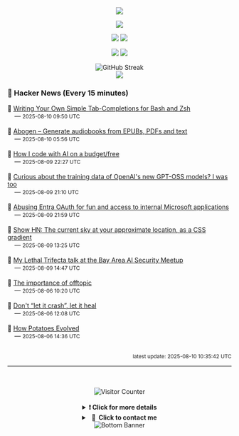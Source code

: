 <div align="center">
  <img src="https://readme-typing-svg.herokuapp.com?font=Fira+Code&weight=600&size=19&duration=3000&pause=1000&color=F7931A&center=true&vCenter=true&width=600&lines=%F0%9F%91%8B+Hi+%2C++I'm+(+Esmaeil+Asadi+%3C%3D%3E+%D8%A7%D8%B3%D9%80%D9%85%D9%80%D8%A7%D8%B9%D9%80%DB%8C%D9%80%D9%84+%D8%A7%D8%B3%D9%80%D8%AF%DB%8C+)"/>
</div>

<p align="center">
  <img src="http://github-profile-summary-cards.vercel.app/api/cards/profile-details?username=Null-Err0r&theme=gruvbox" />
</p>
<p align="center">
  <img src="http://github-profile-summary-cards.vercel.app/api/cards/repos-per-language?username=Null-Err0r&theme=gruvbox" />
  <img src="http://github-profile-summary-cards.vercel.app/api/cards/most-commit-language?username=Null-Err0r&theme=gruvbox" />
</p>
<p align="center">
  <img src="http://github-profile-summary-cards.vercel.app/api/cards/stats?username=Null-Err0r&theme=gruvbox" />
  <img src="http://github-profile-summary-cards.vercel.app/api/cards/productive-time?username=Null-Err0r&theme=gruvbox&utcOffset=8" />
</p>
<div align="center">
  <img src="https://streak-stats.demolab.com/?user=null-err0r&theme=gruvbox" alt="GitHub Streak" />
</div>
<div align="center">
  <img src="https://github-profile-trophy.vercel.app/?username=Null-Err0r&theme=gruvbox&no-frame=true&margin-w=15&margin-h=15&row=2&column=4" />
</div>


### 📰 Hacker News (Every 15 minutes)

<!-- HACKER_NEWS_START -->
🔹 <a href='https://mill-build.org/blog/14-bash-zsh-completion.html' target='_blank' rel='noopener noreferrer'>Writing Your Own Simple Tab-Completions for Bash and Zsh</a><br>&nbsp;&nbsp;&nbsp;&nbsp;— <small>2025-08-10 09:50 UTC</small><br><br>
🔹 <a href='https://github.com/denizsafak/abogen' target='_blank' rel='noopener noreferrer'>Abogen – Generate audiobooks from EPUBs, PDFs and text</a><br>&nbsp;&nbsp;&nbsp;&nbsp;— <small>2025-08-10 05:56 UTC</small><br><br>
🔹 <a href='https://wuu73.org/blog/aiguide1.html' target='_blank' rel='noopener noreferrer'>How I code with AI on a budget/free</a><br>&nbsp;&nbsp;&nbsp;&nbsp;— <small>2025-08-09 22:27 UTC</small><br><br>
🔹 <a href='https://twitter.com/jxmnop/status/1953899426075816164' target='_blank' rel='noopener noreferrer'>Curious about the training data of OpenAI's new GPT-OSS models? I was too</a><br>&nbsp;&nbsp;&nbsp;&nbsp;— <small>2025-08-09 21:10 UTC</small><br><br>
🔹 <a href='https://research.eye.security/consent-and-compromise/' target='_blank' rel='noopener noreferrer'>Abusing Entra OAuth for fun and access to internal Microsoft applications</a><br>&nbsp;&nbsp;&nbsp;&nbsp;— <small>2025-08-09 21:59 UTC</small><br><br>
🔹 <a href='https://sky.dlazaro.ca' target='_blank' rel='noopener noreferrer'>Show HN: The current sky at your approximate location, as a CSS gradient</a><br>&nbsp;&nbsp;&nbsp;&nbsp;— <small>2025-08-09 13:25 UTC</small><br><br>
🔹 <a href='https://simonwillison.net/2025/Aug/9/bay-area-ai/' target='_blank' rel='noopener noreferrer'>My Lethal Trifecta talk at the Bay Area AI Security Meetup</a><br>&nbsp;&nbsp;&nbsp;&nbsp;— <small>2025-08-09 14:47 UTC</small><br><br>
🔹 <a href='https://blog.tadzik.net/the-importance-of-offtopic.html' target='_blank' rel='noopener noreferrer'>The importance of offtopic</a><br>&nbsp;&nbsp;&nbsp;&nbsp;— <small>2025-08-06 10:20 UTC</small><br><br>
🔹 <a href='https://www.zachdaniel.dev/p/elixir-misconceptions-1' target='_blank' rel='noopener noreferrer'>Don't “let it crash”, let it heal</a><br>&nbsp;&nbsp;&nbsp;&nbsp;— <small>2025-08-06 12:08 UTC</small><br><br>
🔹 <a href='https://www.nhm.ac.uk/discover/news/2025/july/we-finally-solved-the-mystery-of-how-potatoes-evolved.html' target='_blank' rel='noopener noreferrer'>How Potatoes Evolved</a><br>&nbsp;&nbsp;&nbsp;&nbsp;— <small>2025-08-06 14:36 UTC</small><br><br>
<!-- HACKER_NEWS_END -->

<p align="right"><small>latest update: 
<!-- HACKER_NEWS_LAST_UPDATED -->2025-08-10 10:35:42 UTC<!-- /HACKER_NEWS_LAST_UPDATED -->
</small></p>

<hr>

<div align="center">
  <br> </br>
  <img src="https://ghvc.kabelkultur.se/?username=null-err0r&abbreviated=true&color=ff5500&label=%E2%81%AE%20%E2%81%AE%E2%81%AE%20%E2%81%AE%E2%81%AE%20%20%F0%9F%91%80%20%E2%81%AE%20%E2%81%AE%E2%81%AE%20%E2%81%AE%E2%81%AEVisitor%E2%81%AE%20%E2%81%AE%E2%81%AE%20%E2%81%AE%E2%81%AE%20%F0%9F%91%80%E2%81%AE%20%E2%81%AE%E2%81%AE%20%E2%81%AE%E2%81%AE%E2%81%AE%20%E2%81%AE%E2%81%AE%20%E2%81%AE%E2%81%AE⁮⁮" alt="Visitor Counter" />
  <br> </br>
</div>
<details align="center">
<summary> <b> ❗️ Click for more details</b> </summary>
<br>
<div align="center">
  <a href="https://next.ossinsight.io/widgets/official/analyze-user-contribution-time-distribution?user_id=19436819&period=all_times" target="_blank" style="display: block;">
    <picture>
      <source media="(prefers-color-scheme: dark)" srcset="https://next.ossinsight.io/widgets/official/analyze-user-contribution-time-distribution/thumbnail.png?user_id=19436819&period=all_times&image_size=auto&color_scheme=dark" width="700" height="auto">
      <img alt="Contribution Time Distribution" src="https://next.ossinsight.io/widgets/official/analyze-user-contribution-time-distribution/thumbnail.png?user_id=19436819&period=all_times&image_size=auto&color_scheme=dark" width="700" height="auto">
    </picture>
  </a>
</div>
<div align="center">
  <a href="https://next.ossinsight.io/widgets/official/compose-user-dashboard-stats?user_id=19436819" target="_blank" style="display: block;">
    <picture>
      <source media="(prefers-color-scheme: dark)" srcset="https://next.ossinsight.io/widgets/official/compose-user-dashboard-stats/thumbnail.png?user_id=19436819&image_size=auto&color_scheme=dark" width="700" height="auto">
      <img alt="Dashboard Stats" src="https://next.ossinsight.io/widgets/official/compose-user-dashboard-stats/thumbnail.png?user_id=19436819&image_size=auto&color_scheme=dark" width="700" height="auto">
    </picture>
  </a>
</div>
<div align="center">
  <a href="https://next.ossinsight.io/widgets/official/compose-org-activity-map?activity=stars&role=stars&owner_id=19436819&period=past_12_months" target="_blank" style="display: block;">
    <picture>
      <source media="(prefers-color-scheme: dark)" srcset="https://next.ossinsight.io/widgets/official/compose-org-activity-map/thumbnail.png?activity=stars&role=stars&owner_id=19436819&period=past_12_months&image_size=4x7&color_scheme=dark" width="700" height="auto">
      <img alt="Geographical Distribution" src="https://next.ossinsight.io/widgets/official/compose-org-activity-map/thumbnail.png?activity=stars&role=stars&owner_id=19436819&period=past_12_months&image_size=4x7&color_scheme=dark" width="700" height="auto">
    </picture>
  </a>
</div>
<div align="center">
  <img src="https://github-readme-activity-graph.vercel.app/graph?username=Null-Err0r&theme=gruvbox" alt="Activity Graph" />
</div>
<br>
</details>
<details align="center">
<summary> <b>  💬  Click to contact me</b> </summary>
<br>
<div align="center">
  <br><br>
  <a href="https://t.me/NullErr0r" target="_blank">
    <img src="https://img.shields.io/badge/Telegram-black?style=for-the-badge&logo=Telegram" alt="Telegram" />
  </a>
</div>
<br>
</details>
<div align="center">
  <img src="https://raw.githubusercontent.com/Trilokia/Trilokia/379277808c61ef204768a61bbc5d25bc7798ccf1/bottom_header.svg" alt="Bottom Banner" />
</div>
